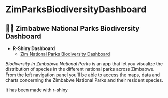 # ZimParksBiodiversityDashboard

<h2>👨‍💻 Zimbabwe National Parks Biodiversity Dashboard</h2>

- <b>R-Shiny Dashboard</b>
  - [Zim National Parks Biodiversity Dashboard](https://trevork.shinyapps.io/HealthFacilityLocator/)

<i> Biodiversity in Zimbabwe National Parks</i> is an app that let you visualize the distribution of species in the different national parks across Zimbabwe.
From the left navigation panel you'll be able to access the maps, data and charts concerning the Zimbabwe National Parks and their resident species.

It has been made with r-shiny 

